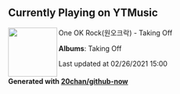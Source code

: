 ## Currently Playing on YTMusic

[<img align="left" width="100" src="https://lh3.googleusercontent.com/B9omyzDZWXVojbUwCZ-Ljs_9AQDCg4g0ig64x8uuNHUz_DH3EAtBsCJyioCtZs8bqArUub4FgxjlgCc6HA">](https://music.youtube.com/watch?v=yzxMSXwjUdI)

One OK Rock(원오크락) - Taking Off

**Albums**: Taking Off

Last updated at 02/26/2021 15:00

#### Generated with [20chan/github-now](https://github.com/20chan/github-now)


<!--
**20chan/20chan** is a ✨ _special_ ✨ repository because its `README.md` (this file) appears on your GitHub profile.

Here are some ideas to get you started:

- 🔭 I’m currently working on ...
- 🌱 I’m currently learning ...
- 👯 I’m looking to collaborate on ...
- 🤔 I’m looking for help with ...
- 💬 Ask me about ...
- 📫 How to reach me: ...
- 😄 Pronouns: ...
- ⚡ Fun fact: ...
-->
